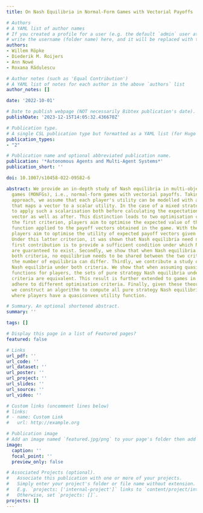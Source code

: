 ```yaml
---
title: On Nash Equilibria in Normal-Form Games with Vectorial Payoffs

# Authors
# A YAML list of author names
# If you created a profile for a user (e.g. the default `admin` user at `content/authors/admin/`), 
# write the username (folder name) here, and it will be replaced with their full name and linked to their profile.
authors:
- Willem Röpke
- Diederik M. Roijers
- Ann Nowé
- Roxana Rădulescu

# Author notes (such as 'Equal Contribution')
# A YAML list of notes for each author in the above `authors` list
author_notes: []

date: '2022-10-01'

# Date to publish webpage (NOT necessarily Bibtex publication's date).
publishDate: '2023-12-15T14:05:32.436670Z'

# Publication type.
# A single CSL publication type but formatted as a YAML list (for Hugo requirements).
publication_types:
- "2"

# Publication name and optional abbreviated publication name.
publication: '*Autonomous Agents and Multi-Agent Systems*'
publication_short: ''

doi: 10.1007/s10458-022-09582-6

abstract: We provide an in-depth study of Nash equilibria in multi-objective normal-form
  games (MONFGs), i.e., normal-form games with vectorial payoffs. Taking a utility-based
  approach, we assume that each player's utility can be modelled with a utility function
  that maps a vector to a scalar utility. In the case of a mixed strategy, it is meaningful
  to apply such a scalarisation both before calculating the expectation of the payoff
  vector as well as after. This distinction leads to two optimisation criteria. With
  the first criterion, players aim to optimise the expected value of their utility
  function applied to the payoff vectors obtained in the game. With the second criterion,
  players aim to optimise the utility of expected payoff vectors given a joint strategy.
  Under this latter criterion, it was shown that Nash equilibria need not exist. Our
  first contribution is to provide a sufficient condition under which Nash equilibria
  are guaranteed to exist. Secondly, we show that when Nash equilibria do exist under
  both criteria, no equilibrium needs to be shared between the two criteria, and even
  the number of equilibria can differ. Thirdly, we contribute a study of pure strategy
  Nash equilibria under both criteria. We show that when assuming quasiconvex utility
  functions for players, the sets of pure strategy Nash equilibria under both optimisation
  criteria are equivalent. This result is further extended to games in which players
  adhere to different optimisation criteria. Finally, given these theoretical results,
  we construct an algorithm to compute all pure strategy Nash equilibria in MONFGs
  where players have a quasiconvex utility function.

# Summary. An optional shortened abstract.
summary: ''

tags: []

# Display this page in a list of Featured pages?
featured: false

# Links
url_pdf: ''
url_code: ''
url_dataset: ''
url_poster: ''
url_project: ''
url_slides: ''
url_source: ''
url_video: ''

# Custom links (uncomment lines below)
# links:
# - name: Custom Link
#   url: http://example.org

# Publication image
# Add an image named `featured.jpg/png` to your page's folder then add a caption below.
image:
  caption: ''
  focal_point: ''
  preview_only: false

# Associated Projects (optional).
#   Associate this publication with one or more of your projects.
#   Simply enter your project's folder or file name without extension.
#   E.g. `projects: ['internal-project']` links to `content/project/internal-project/index.md`.
#   Otherwise, set `projects: []`.
projects: []
---
```

